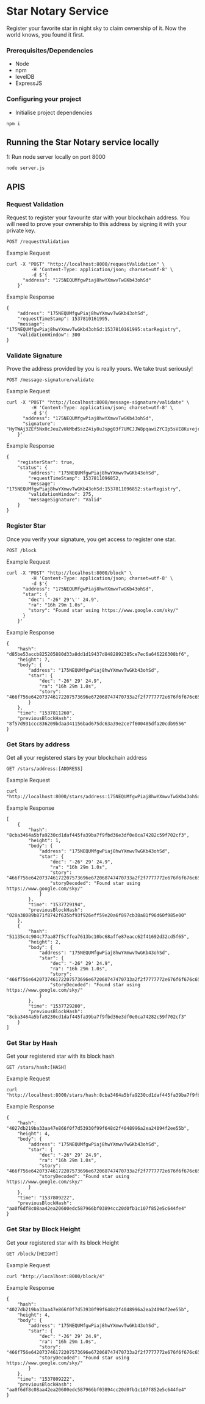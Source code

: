 # Star Notary Service

Register your favorite star in night sky to claim ownership of it. Now the world knows, you found it first.

### Prerequisites/Dependencies

- Node
- npm
- levelDB
- ExpressJS


### Configuring your project

- Initialise project dependencies
```
npm i
```

## Running the Star Notary service locally

1: Run node server locally on port 8000
```
node server.js
``` 

## APIS

### Request Validation
Request to register your favourite star with your blockchain address. You will need to prove your ownership to this address by signing it with your private key. 
```
POST /requestValidation
```  

Example Request

```
curl -X "POST" "http://localhost:8000/requestValidation" \
         -H 'Content-Type: application/json; charset=utf-8' \
         -d $'{
      "address": "175NEQUMfgwPiaj8hwYXmwvTwGKb43ohSd"
    }'
```

Example Response

``` 
{
    "address": "175NEQUMfgwPiaj8hwYXmwvTwGKb43ohSd",
    "requestTimeStamp": 1537810161995,
    "message": "175NEQUMfgwPiaj8hwYXmwvTwGKb43ohSd:1537810161995:starRegistry",
    "validationWindow": 300
}
```

### Validate Signature
Prove the address provided by you is really yours. We take trust seriously! 
```
POST /message-signature/validate
```  

Example Request

```
curl -X "POST" "http://localhost:8000/message-signature/validate" \
         -H 'Content-Type: application/json; charset=utf-8' \
         -d $'{
      "address": "175NEQUMfgwPiaj8hwYXmwvTwGKb43ohSd",
      "signature": "HyTWAj3ZEf5Nx0cJeuZvHkMbdSszZ4iy8uJspg03f7UMCJJW8pqawiZYCIp5sVE8Ku+ejrbeyG/saGusCmqb4qw="
    }'
```

Example Response

``` 
{
    "registerStar": true,
    "status": {
        "address": "175NEQUMfgwPiaj8hwYXmwvTwGKb43ohSd",
        "requestTimeStamp": 1537811096852,
        "message": "175NEQUMfgwPiaj8hwYXmwvTwGKb43ohSd:1537811096852:starRegistry",
        "validationWindow": 275,
        "messageSignature": "Valid"
    }
}
```

### Register Star
Once you verify your signature, you get access to register one star. 
```
POST /block
```  

Example Request

```
curl -X "POST" "http://localhost:8000/block" \
         -H 'Content-Type: application/json; charset=utf-8' \
         -d $'{
      "address": "175NEQUMfgwPiaj8hwYXmwvTwGKb43ohSd",
      "star": {
        "dec": "-26° 29'\'' 24.9",
        "ra": "16h 29m 1.0s",
        "story": "Found star using https://www.google.com/sky/"
      }
    }'
```

Example Response

``` 
{
    "hash": "d85be53accb825205880d33a8dd1d19437d8482892385ce7ec6a646226308bf6",
    "height": 7,
    "body": {
        "address": "175NEQUMfgwPiaj8hwYXmwvTwGKb43ohSd",
        "star": {
            "dec": "-26° 29' 24.9",
            "ra": "16h 29m 1.0s",
            "story": "466f756e642073746172207573696e672068747470733a2f2f7777772e676f6f676c652e636f6d2f736b792f"
        }
    },
    "time": "1537811260",
    "previousBlockHash": "8f57d931ccc836209bdaa341156bad675dc63a39e2ce7f600485dfa20cdb9556"
}
```

### Get Stars by address
Get all your registered stars by your blockchain address
```
GET /stars/address:[ADDRESS]
```  

Example Request

```
curl "http://localhost:8000/stars/address:175NEQUMfgwPiaj8hwYXmwvTwGKb43ohSd"
```

Example Response

``` 
[
    {
        "hash": "8cba3464a5bfa9230cd1daf445fa39ba7f9fbd36e3df0e0ca74282c59f702cf3",
        "height": 1,
        "body": {
            "address": "175NEQUMfgwPiaj8hwYXmwvTwGKb43ohSd",
            "star": {
                "dec": "-26° 29' 24.9",
                "ra": "16h 29m 1.0s",
                "story": "466f756e642073746172207573696e672068747470733a2f2f7777772e676f6f676c652e636f6d2f736b792f",
                "storyDecoded": "Found star using https://www.google.com/sky/"
            }
        },
        "time": "1537729194",
        "previousBlockHash": "028a38089b871f8742f635bf93f926eff59e20a6f897cb38a81f96d60f985e00"
    },
    {
        "hash": "51135c4c904c77aa87f5cffea7613bc10bc68affe87eacc62f41692d32cd5f65",
        "height": 2,
        "body": {
            "address": "175NEQUMfgwPiaj8hwYXmwvTwGKb43ohSd",
            "star": {
                "dec": "-26° 29' 24.9",
                "ra": "16h 29m 1.0s",
                "story": "466f756e642073746172207573696e672068747470733a2f2f7777772e676f6f676c652e636f6d2f736b792f",
                "storyDecoded": "Found star using https://www.google.com/sky/"
            }
        },
        "time": "1537729200",
        "previousBlockHash": "8cba3464a5bfa9230cd1daf445fa39ba7f9fbd36e3df0e0ca74282c59f702cf3"
    }
]
```

### Get Star by Hash
Get your registered star with its block hash 
```
GET /stars/hash:[HASH]
```  

Example Request

```
curl "http://localhost:8000/stars/hash:8cba3464a5bfa9230cd1daf445fa39ba7f9fbd36e3df0e0ca74282c59f702cf3"
```

Example Response

``` 
{
    "hash": "4027db219ba33aa47e866f0f7d53930f99f648d2f4048996a2ea24094f2ee55b",
    "height": 4,
    "body": {
        "address": "175NEQUMfgwPiaj8hwYXmwvTwGKb43ohSd",
        "star": {
            "dec": "-26° 29' 24.9",
            "ra": "16h 29m 1.0s",
            "story": "466f756e642073746172207573696e672068747470733a2f2f7777772e676f6f676c652e636f6d2f736b792f",
            "storyDecoded": "Found star using https://www.google.com/sky/"
        }
    },
    "time": "1537809222",
    "previousBlockHash": "aa0f6df8c08aa42ea20600edc587966bf03894cc20d0fb1c107f852e5c644fe4"
}
```

### Get Star by Block Height
Get your registered star with its block Height 
```
GET /block/[HEIGHT]
```  

Example Request

```
curl "http://localhost:8000/block/4"
```

Example Response

``` 
{
    "hash": "4027db219ba33aa47e866f0f7d53930f99f648d2f4048996a2ea24094f2ee55b",
    "height": 4,
    "body": {
        "address": "175NEQUMfgwPiaj8hwYXmwvTwGKb43ohSd",
        "star": {
            "dec": "-26° 29' 24.9",
            "ra": "16h 29m 1.0s",
            "story": "466f756e642073746172207573696e672068747470733a2f2f7777772e676f6f676c652e636f6d2f736b792f",
            "storyDecoded": "Found star using https://www.google.com/sky/"
        }
    },
    "time": "1537809222",
    "previousBlockHash": "aa0f6df8c08aa42ea20600edc587966bf03894cc20d0fb1c107f852e5c644fe4"
}
```
 
